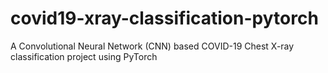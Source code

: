 # covid19-xray-classification-pytorch
A Convolutional Neural Network (CNN) based COVID-19 Chest X-ray classification project using PyTorch
